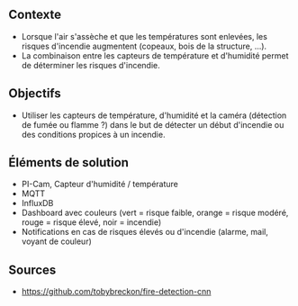 ## Contexte
- Lorsque l'air s'assèche et que les températures sont enlevées, les risques d'incendie augmentent (copeaux, bois de la structure, ...).
- La combinaison entre les capteurs de température et d'humidité permet de déterminer les risques d'incendie.

## Objectifs
- Utiliser les capteurs de température, d'humidité et la caméra (détection de fumée ou flamme ?) dans le but de détecter un début d'incendie ou des conditions propices à un incendie.

## Éléments de solution
- PI-Cam, Capteur d'humidité / température
- MQTT
- InfluxDB
- Dashboard avec couleurs (vert = risque faible, orange = risque modéré, rouge = risque élevé, noir = incendie)
- Notifications en cas de risques élevés ou d'incendie (alarme, mail, voyant de couleur) 

## Sources
- https://github.com/tobybreckon/fire-detection-cnn
